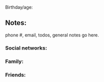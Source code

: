 

Birthday/age: 

## Notes:

phone #, email, todos, general notes go here.


### Social networks:

### Family:

### Friends:


